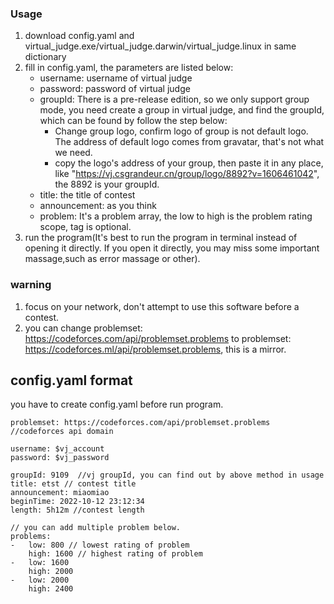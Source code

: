 ### Usage
1. download config.yaml and virtual_judge.exe/virtual_judge.darwin/virtual_judge.linux in same dictionary
2. fill in config.yaml, the parameters are listed below:
	* username: username of virtual judge
	* password: password of virtual judge
	* groupId: There is a pre-release edition, so we only support group mode, you need create a group in virtual judge, and find the groupId, which can be found by follow the step below:
		- Change group logo, confirm logo of group is not default logo. The address of default logo comes from gravatar, that's not what we need.
		- copy the logo's address of your group, then paste it in any place, like "https://vj.csgrandeur.cn/group/logo/8892?v=1606461042", the 8892 is your groupId.
	* title: the title of contest
	* announcement: as you think
	* problem: It's a problem array, the low to high is the problem rating scope, tag is optional.
3. run the program(It's best to run the program in terminal instead of opening it directly. If you open it directly, you may miss some important massage,such as error massage or other).

### warning
1. focus on your network, don't attempt to use this software before a contest.
2. you can change problemset: https://codeforces.com/api/problemset.problems to problemset: https://codeforces.ml/api/problemset.problems, this is a mirror.

## config.yaml format
you have to create config.yaml before run program.
```
problemset: https://codeforces.com/api/problemset.problems //codeforces api domain

username: $vj_account
password: $vj_password

groupId: 9109  //vj groupId, you can find out by above method in usage
title: etst // contest title
announcement: miaomiao
beginTime: 2022-10-12 23:12:34 
length: 5h12m //contest length

// you can add multiple problem below.
problems:
-   low: 800 // lowest rating of problem
    high: 1600 // highest rating of problem 
-   low: 1600
    high: 2000
-   low: 2000
    high: 2400
```